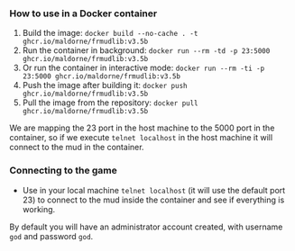 ### How to use in a Docker container

1. Build the image:
   `docker build --no-cache . -t ghcr.io/maldorne/frmudlib:v3.5b`
2. Run the container in background:
   `docker run --rm -td -p 23:5000 ghcr.io/maldorne/frmudlib:v3.5b`
3. Or run the container in interactive mode:
   `docker run --rm -ti -p 23:5000 ghcr.io/maldorne/frmudlib:v3.5b`
4. Push the image after building it:
   `docker push ghcr.io/maldorne/frmudlib:v3.5b`
5. Pull the image from the repository:
   `docker pull ghcr.io/maldorne/frmudlib:v3.5b`
   
We are mapping the 23 port in the host machine to the 5000 port in the container, so if we execute `telnet localhost` in the host machine it will connect to the mud in the container.

### Connecting to the game

- Use in your local machine `telnet localhost` (it will use the default port 23) to connect to the mud inside the container and see if everything is working.

By default you will have an administrator account created, with username `god` and password `god`.